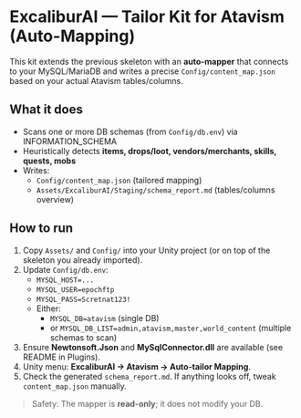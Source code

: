 # ExcaliburAI — Tailor Kit for Atavism (Auto-Mapping)

This kit extends the previous skeleton with an **auto-mapper** that connects to your MySQL/MariaDB and writes a precise `Config/content_map.json` based on your actual Atavism tables/columns.

## What it does
- Scans one or more DB schemas (from `Config/db.env`) via INFORMATION_SCHEMA
- Heuristically detects **items, drops/loot, vendors/merchants, skills, quests, mobs**
- Writes:
  - `Config/content_map.json` (tailored mapping)
  - `Assets/ExcaliburAI/Staging/schema_report.md` (tables/columns overview)

## How to run
1. Copy `Assets/` and `Config/` into your Unity project (or on top of the skeleton you already imported).
2. Update `Config/db.env`:
   - `MYSQL_HOST=...`
   - `MYSQL_USER=epochftp`
   - `MYSQL_PASS=Scretnat123!`
   - Either:
     - `MYSQL_DB=atavism` (single DB)
     - or `MYSQL_DB_LIST=admin,atavism,master,world_content` (multiple schemas to scan)
3. Ensure **Newtonsoft.Json** and **MySqlConnector.dll** are available (see README in Plugins).
4. Unity menu: **ExcaliburAI → Atavism → Auto-tailor Mapping**.
5. Check the generated `schema_report.md`. If anything looks off, tweak `content_map.json` manually.

> Safety: The mapper is **read-only**; it does not modify your DB.
